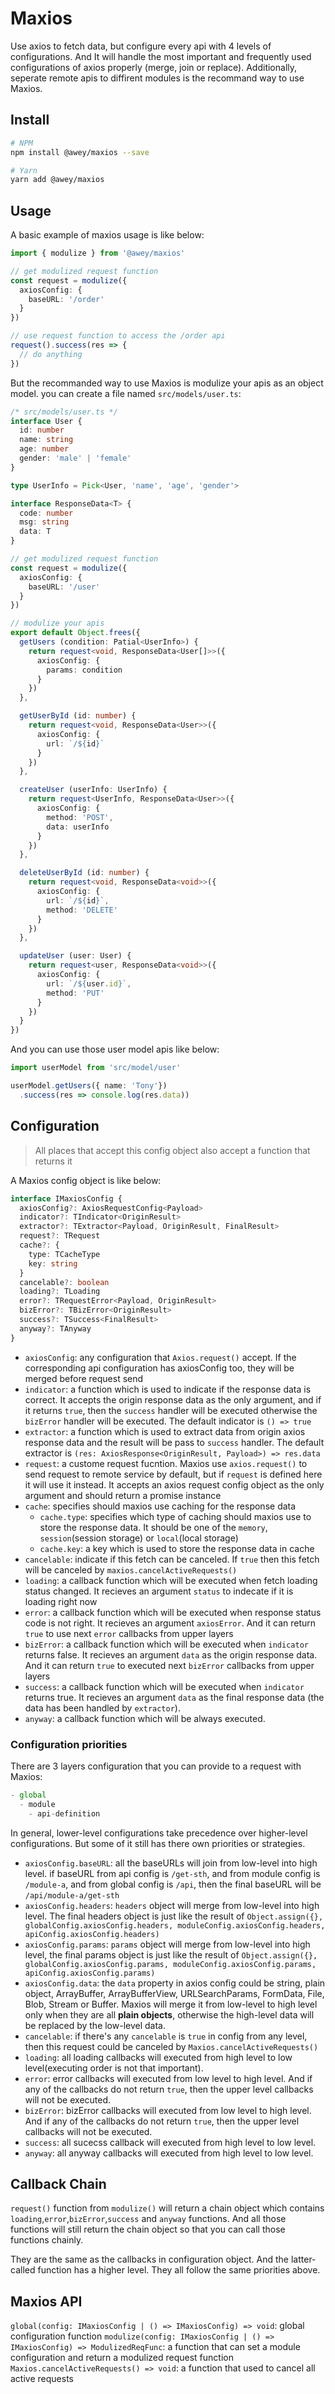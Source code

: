 
# Maxios

Use axios to fetch data, but configure every api with 4 levels of configurations. And It will handle the most important and frequently used configurations of axios properly (merge, join or replace). Additionally, seperate remote apis to diffirent modules is the recommand way to use Maxios.

## Install

```sh
# NPM
npm install @awey/maxios --save

# Yarn
yarn add @awey/maxios
```

## Usage

A basic example of maxios usage is like below:

```ts
import { modulize } from '@awey/maxios'

// get modulized request function
const request = modulize({
  axiosConfig: {
    baseURL: '/order'
  }
})

// use request function to access the /order api
request().success(res => {
  // do anything
})
```

But the recommanded way to use Maxios is modulize your apis as an object model. you can create a file named `src/models/user.ts`:

```ts
/* src/models/user.ts */
interface User {
  id: number
  name: string
  age: number
  gender: 'male' | 'female'
}

type UserInfo = Pick<User, 'name', 'age', 'gender'>

interface ResponseData<T> {
  code: number
  msg: string
  data: T
}

// get modulized request function
const request = modulize({
  axiosConfig: {
    baseURL: '/user'
  }
})

// modulize your apis
export default Object.frees({
  getUsers (condition: Patial<UserInfo>) {
    return request<void, ResponseData<User[]>>({
      axiosConfig: {
        params: condition
      }
    })
  },

  getUserById (id: number) {
    return request<void, ResponseData<User>>({
      axiosConfig: {
        url: `/${id}`
      }
    })
  },

  createUser (userInfo: UserInfo) {
    return request<UserInfo, ResponseData<User>>({
      axiosConfig: {
        method: 'POST',
        data: userInfo
      }
    })
  },

  deleteUserById (id: number) {
    return request<void, ResponseData<void>>({
      axiosConfig: {
        url: `/${id}`,
        method: 'DELETE'
      }
    })
  },

  updateUser (user: User) {
    return request<user, ResponseData<void>>({
      axiosConfig: {
        url: `/${user.id}`,
        method: 'PUT'
      }
    })
  }
})
```

And you can use those user model apis like below:

```ts
import userModel from 'src/model/user'

userModel.getUsers({ name: 'Tony'})
  .success(res => console.log(res.data))
```

## Configuration

> All places that accept this config object also accept a function that returns it

A Maxios config object is like below:

```typescript
interface IMaxiosConfig {
  axiosConfig?: AxiosRequestConfig<Payload>
  indicator?: TIndicator<OriginResult>
  extractor?: TExtractor<Payload, OriginResult, FinalResult>
  request?: TRequest
  cache?: {
    type: TCacheType
    key: string
  }
  cancelable?: boolean
  loading?: TLoading
  error?: TRequestError<Payload, OriginResult>
  bizError?: TBizError<OriginResult>
  success?: TSuccess<FinalResult>
  anyway?: TAnyway
}
```

* `axiosConfig`: any configuration that `Axios.request()` accept. If the corresponding api configuration has axiosConfig too, they will be merged before request send
* `indicator`: a function which is used to indicate if the response data is correct. It accepts the origin response data as the only argument, and if it returns `true`, then the `success` handler will be executed otherwise the `bizError` handler will be executed. The default indicator is `() => true`
* `extractor`: a function which is used to extract data from origin axios response data and the result will be pass to `success` handler. The default extractor is `(res: AxiosResponse<OriginResult, Payload>) => res.data`
* `request`: a custome request fucntion. Maxios use `axios.request()` to send request to remote service by default, but if `request` is defined here it will use it instead. It accepts an axios request config object as the only argument and should return a promise instance
* `cache`: specifies should maxios use caching for the response data
  * `cache.type`: specifies which type of caching should maxios use to store the response data. It should be one of the `memory`, `session`(session storage) or `local`(local storage)
  * `cache.key`: a key which is used to store the response data in cache
* `cancelable`: indicate if this fetch can be canceled. If `true` then this fetch will be canceled by `maxios.cancelActiveRequests()`
* `loading`: a callback function which will be executed when fetch loading status changed. It recieves an argument `status` to indecate if it is loading right now
* `error`: a callback function which will be executed when response status code is not right. It recieves an argument `axiosError`. And it can return `true` to use next `error` callbacks from upper layers
* `bizError`: a callback function which will be executed when `indicator` returns false. It recieves an argument `data` as the origin response data. And it can return `true` to executed next `bizError` callbacks from upper layers
* `success`: a callback function which will be executed when `indicator` returns true. It recieves an argument `data` as the final response data (the data has been handled by `extractor`).
* `anyway`: a callback function which will be always executed.

### Configuration priorities

There are 3 layers configuration that you can provide to a request with Maxios:

```js
- global
  - module
    - api-definition
```

In general, lower-level configurations take precedence over higher-level configurations. But some of it still has there own priorities or strategies.

* `axiosConfig.baseURL`: all the baseURLs will join from low-level into high level. if baseURL from api config is `/get-sth`, and from module config is `/module-a`, and from global config is `/api`, then the final baseURL will be `/api/module-a/get-sth`
* `axiosConfig.headers`: `headers` object will merge from low-level into high level. The final headers object is just like the result of `Object.assign({}, globalConfig.axiosConfig.headers, moduleConfig.axiosConfig.headers, apiConfig.axiosConfig.headers)`
* `axiosConfig.params`: `params` object will merge from low-level into high level, the final params object is just like the result of `Object.assign({}, globalConfig.axiosConfig.params, moduleConfig.axiosConfig.params, apiConfig.axiosConfig.params)`
* `axiosConfig.data`: the `data` property in axios config could be string, plain object, ArrayBuffer, ArrayBufferView, URLSearchParams, FormData, File, Blob, Stream or Buffer. Maxios will merge it from low-level to high level only when they are all **plain objects**, otherwise the high-level data will be replaced by the low-level data.
* `cancelable`: if there's any `cancelable` is `true` in config from any level, then this request could be canceled by `Maxios.cancelActiveRequests()`
* `loading`: all loading callbacks will executed from high level to low level(executing order is not that important).
* `error`: error callbacks will executed from low level to high level. And if any of the callbacks do not return `true`, then the upper level callbacks will not be executed.
* `bizError`: bizError callbacks will executed from low level to high level. And if any of the callbacks do not return `true`, then the upper level callbacks will not be executed.
* `success`: all sucecss callback will executed from high level to low level.
* `anyway`: all anyway callbacks will executed from high level to low level.

## Callback Chain

`request()` function from `modulize()` will return a chain object which contains `loading`,`error`,`bizError`,`success` and `anyway` functions. And all those functions will still return the chain object so that you can call those functions chainly.

They are the same as the callbacks in configuration object. And the latter-called function has a higher level. They all follow the same priorities above.

## Maxios API

`global(config: IMaxiosConfig | () => IMaxiosConfig) => void`: global configuration function
`modulize(config: IMaxiosConfig | () => IMaxiosConfig) => ModulizedReqFunc`: a function that can set a module configuration and return a modulized request function
`Maxios.cancelActiveRequests() => void`: a function that used to cancel all active requests
